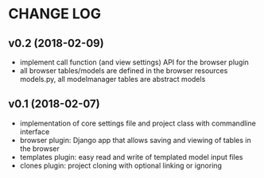 # CHANGE LOG


## v0.2 (2018-02-09)
* implement call function (and view settings) API for the browser plugin
* all browser tables/models are defined in the browser resources models.py, all
  modelmanager tables are abstract models


## v0.1 (2018-02-07)
* implementation of core settings file and project class with commandline interface
* browser plugin: Django app that allows saving and viewing of tables in the browser
* templates plugin: easy read and write of templated model input files
* clones plugin: project cloning with optional linking or ignoring
